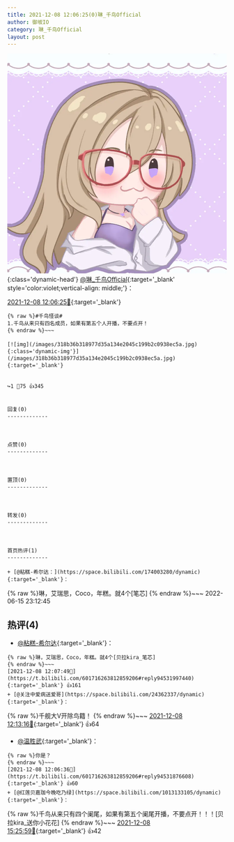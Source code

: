 ```yaml
---
title: 2021-12-08 12:06:25(0)琳_千鸟Official
author: 御坂IO
category: 琳_千鸟Official
layout: post
---
```


![img](/images/c0a88f85ebd0d056f37b114e0748e69556c8b488.jpg){:class='dynamic-head'}
[@琳_千鸟Official](https://space.bilibili.com/1620923329/dynamic){:target='_blank' style='color:violet;vertical-align: middle;'}：

[2021-12-08 12:06:25🔗](https://t.bilibili.com/601716263812859206){:target='_blank'}

~~~
{% raw %}#千鸟怪谈#
1.千鸟从来只有四名成员，如果有第五个人开播，不要点开！
{% endraw %}~~~

[![img](/images/318b36b318977d35a134e2045c199b2c0938ec5a.jpg){:class='dynamic-img'}](/images/318b36b318977d35a134e2045c199b2c0938ec5a.jpg){:target='_blank'}


↪️1 💬75 👍345


回复(0)
-------------



点赞(0)
-------------



置顶(0)
-------------



转发(0)
-------------



首页热评(1)
-------------

+ [@粘糕-希尔达：](https://space.bilibili.com/174003280/dynamic){:target='_blank'}：
~~~
{% raw %}琳，艾瑞思，Coco，年糕。就4个[笔芯]
{% endraw %}~~~
2022-06-15 23:12:45


热评(4)
-------------

+ [@粘糕-希尔达](https://space.bilibili.com/174003280/dynamic){:target='_blank'}：
~~~
{% raw %}琳，艾瑞思，Coco，年糕。就4个[贝拉kira_笔芯]
{% endraw %}~~~
[2021-12-08 12:07:49🔗](https://t.bilibili.com/601716263812859206#reply94531997440){:target='_blank'} 👍161
+ [@关注中爱病送爱哥](https://space.bilibili.com/24362337/dynamic){:target='_blank'}：
~~~
{% raw %}千舰大V开除鸟籍！
{% endraw %}~~~
[2021-12-08 12:13:16🔗](https://t.bilibili.com/601716263812859206#reply94532651024){:target='_blank'} 👍64
+ [@温胜武](https://space.bilibili.com/33630561/dynamic){:target='_blank'}：
~~~
{% raw %}你是？
{% endraw %}~~~
[2021-12-08 12:06:36🔗](https://t.bilibili.com/601716263812859206#reply94531876608){:target='_blank'} 👍60
+ [@红莲贝嘉珈今晚吃乃绿](https://space.bilibili.com/1013133105/dynamic){:target='_blank'}：
~~~
{% raw %}千鸟从来只有四个阑尾，如果有第五个阑尾开播，不要点开！！！[贝拉kira_送你小花花]
{% endraw %}~~~
[2021-12-08 15:25:59🔗](https://t.bilibili.com/601716263812859206#reply94547899760){:target='_blank'} 👍42


